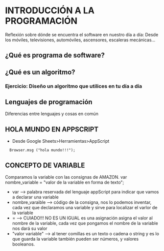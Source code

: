 # INTRODUCCIÓN A LA PROGRAMACIÓN

Reflexión sobre dónde se encuentra el software en nuestro día a día: Desde los móviles, televisiones, automóviles, ascensores, escaleras mecánicas...

## ¿Qué es programa de software?


## ¿Qué es un algoritmo?

### Ejercicio: Diseño un algoritmo que utilices en tu día a día

## Lenguajes de programación

Diferencias entre lenguajes y cosas en común

## HOLA MUNDO EN APPSCRIPT

* Desde Google Sheets>Herramientas>AppScript

```
  Browser.msg ("hola mundo!!!");

```

## CONCEPTO DE VARIABLE

Comparamos la variable con las consignas de AMAZON. 
var nombre_variable = "valor de la variable en forma de texto";

* var --> palabra reservada del lenguaje appScript para indicar que vamos a declarar una variable
* nombre_varaible --> código de la consigna, nos lo podemos inventar, cada vez que declaramos una variable  y sirve para localizar el varlor de la variable
* =  --> CUIADO!!! NO ES UN IGUAL es una asignación asigna el valor al nombre de la variable, cada vez que pongamos el nombre de la variable nos dará su valor
* "valor variable" --> al tener comillas es un texto o cadena o string y es lo que guarda la variable también pueden ser números, y valores booleanos.
